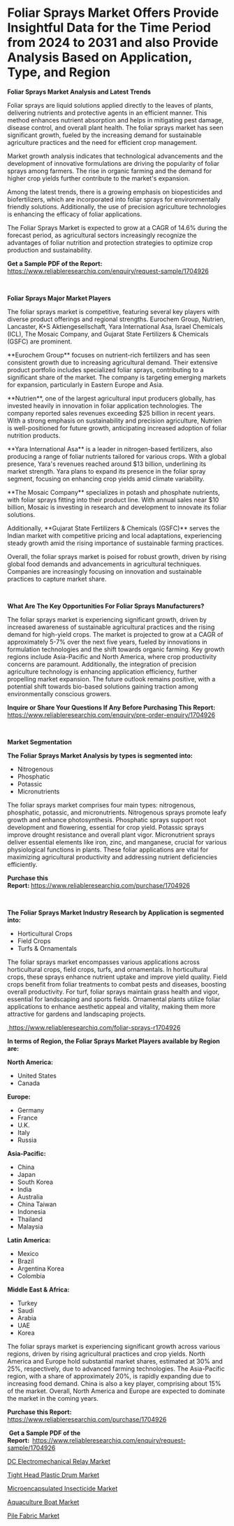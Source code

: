 <p><h1>Foliar Sprays Market Offers Provide Insightful Data for the Time Period from 2024 to 2031 and also Provide Analysis Based on Application, Type, and Region</h1></p><p><strong>Foliar Sprays Market Analysis and Latest Trends</strong></p>
<p><p>Foliar sprays are liquid solutions applied directly to the leaves of plants, delivering nutrients and protective agents in an efficient manner. This method enhances nutrient absorption and helps in mitigating pest damage, disease control, and overall plant health. The foliar sprays market has seen significant growth, fueled by the increasing demand for sustainable agriculture practices and the need for efficient crop management. </p><p>Market growth analysis indicates that technological advancements and the development of innovative formulations are driving the popularity of foliar sprays among farmers. The rise in organic farming and the demand for higher crop yields further contribute to the market's expansion. </p><p>Among the latest trends, there is a growing emphasis on biopesticides and biofertilizers, which are incorporated into foliar sprays for environmentally friendly solutions. Additionally, the use of precision agriculture technologies is enhancing the efficacy of foliar applications. </p><p>The Foliar Sprays Market is expected to grow at a CAGR of 14.6% during the forecast period, as agricultural sectors increasingly recognize the advantages of foliar nutrition and protection strategies to optimize crop production and sustainability.</p></p>
<p><strong>Get a Sample PDF of the Report:&nbsp;</strong> <a href="https://www.reliableresearchiq.com/enquiry/request-sample/1704926?utm_campaign=1727&utm_medium=2&utm_source=Github&utm_content=ia&utm_term=30102024&utm_id=foliar-sprays">https://www.reliableresearchiq.com/enquiry/request-sample/1704926</a></p>
<p>&nbsp;</p>
<p><strong>Foliar Sprays Major Market Players</strong></p>
<p><p>The foliar sprays market is competitive, featuring several key players with diverse product offerings and regional strengths. Eurochem Group, Nutrien, Lancaster, K+S Aktiengesellschaft, Yara International Asa, Israel Chemicals (ICL), The Mosaic Company, and Gujarat State Fertilizers & Chemicals (GSFC) are prominent.</p><p>**Eurochem Group** focuses on nutrient-rich fertilizers and has seen consistent growth due to increasing agricultural demand. Their extensive product portfolio includes specialized foliar sprays, contributing to a significant share of the market. The company is targeting emerging markets for expansion, particularly in Eastern Europe and Asia.</p><p>**Nutrien**, one of the largest agricultural input producers globally, has invested heavily in innovation in foliar application technologies. The company reported sales revenues exceeding $25 billion in recent years. With a strong emphasis on sustainability and precision agriculture, Nutrien is well-positioned for future growth, anticipating increased adoption of foliar nutrition products.</p><p>**Yara International Asa** is a leader in nitrogen-based fertilizers, also producing a range of foliar nutrients tailored for various crops. With a global presence, Yara's revenues reached around $13 billion, underlining its market strength. Yara plans to expand its presence in the foliar spray segment, focusing on enhancing crop yields amid climate variability.</p><p>**The Mosaic Company** specializes in potash and phosphate nutrients, with foliar sprays fitting into their product line. With annual sales near $10 billion, Mosaic is investing in research and development to innovate its foliar solutions.</p><p>Additionally, **Gujarat State Fertilizers & Chemicals (GSFC)** serves the Indian market with competitive pricing and local adaptations, experiencing steady growth amid the rising importance of sustainable farming practices.</p><p>Overall, the foliar sprays market is poised for robust growth, driven by rising global food demands and advancements in agricultural techniques. Companies are increasingly focusing on innovation and sustainable practices to capture market share.</p></p>
<p>&nbsp;</p>
<p><strong>What Are The Key Opportunities For Foliar Sprays Manufacturers?</strong></p>
<p><p>The foliar sprays market is experiencing significant growth, driven by increased awareness of sustainable agricultural practices and the rising demand for high-yield crops. The market is projected to grow at a CAGR of approximately 5-7% over the next five years, fueled by innovations in formulation technologies and the shift towards organic farming. Key growth regions include Asia-Pacific and North America, where crop productivity concerns are paramount. Additionally, the integration of precision agriculture technology is enhancing application efficiency, further propelling market expansion. The future outlook remains positive, with a potential shift towards bio-based solutions gaining traction among environmentally conscious growers.</p></p>
<p><strong>Inquire or Share Your Questions If Any Before Purchasing This Report:</strong> <a href="https://www.reliableresearchiq.com/enquiry/pre-order-enquiry/1704926?utm_campaign=1727&utm_medium=2&utm_source=Github&utm_content=ia&utm_term=30102024&utm_id=foliar-sprays">https://www.reliableresearchiq.com/enquiry/pre-order-enquiry/1704926</a></p>
<p>&nbsp;</p>
<p><strong>Market Segmentation</strong></p>
<p><strong>The Foliar Sprays Market Analysis by types is segmented into:</strong></p>
<p><ul><li>Nitrogenous</li><li>Phosphatic</li><li>Potassic</li><li>Micronutrients</li></ul></p>
<p><p>The foliar sprays market comprises four main types: nitrogenous, phosphatic, potassic, and micronutrients. Nitrogenous sprays promote leafy growth and enhance photosynthesis. Phosphatic sprays support root development and flowering, essential for crop yield. Potassic sprays improve drought resistance and overall plant vigor. Micronutrient sprays deliver essential elements like iron, zinc, and manganese, crucial for various physiological functions in plants. These foliar applications are vital for maximizing agricultural productivity and addressing nutrient deficiencies efficiently.</p></p>
<p><strong>Purchase this Report:&nbsp;</strong><a href="https://www.reliableresearchiq.com/purchase/1704926?utm_campaign=1727&utm_medium=2&utm_source=Github&utm_content=ia&utm_term=30102024&utm_id=foliar-sprays">https://www.reliableresearchiq.com/purchase/1704926</a></p>
<p>&nbsp;</p>
<p><strong>The Foliar Sprays Market Industry Research by Application is segmented into:</strong></p>
<p><ul><li>Horticultural Crops</li><li>Field Crops</li><li>Turfs & Ornamentals</li></ul></p>
<p><p>The foliar sprays market encompasses various applications across horticultural crops, field crops, turfs, and ornamentals. In horticultural crops, these sprays enhance nutrient uptake and improve yield quality. Field crops benefit from foliar treatments to combat pests and diseases, boosting overall productivity. For turf, foliar sprays maintain grass health and vigor, essential for landscaping and sports fields. Ornamental plants utilize foliar applications to enhance aesthetic appeal and vitality, making them more attractive for gardens and landscaping projects.</p></p>
<p><a href="https://www.reliableresearchiq.com/foliar-sprays-r1704926?utm_campaign=1727&utm_medium=2&utm_source=Github&utm_content=ia&utm_term=30102024&utm_id=foliar-sprays">&nbsp;https://www.reliableresearchiq.com/foliar-sprays-r1704926</a></p>
<p><strong>In terms of Region, the Foliar Sprays Market Players available by Region are:</strong></p>
<p>
    <p> <strong> North America: </strong>
        <ul>
            <li>United States</li>
            <li>Canada</li>
        </ul>
        </p> 
    <p> <strong> Europe: </strong>
        <ul>
            <li>Germany</li>
            <li>France</li>
            <li>U.K.</li>
            <li>Italy</li>
            <li>Russia</li>
        </ul>
        </p> 
    <p> <strong> Asia-Pacific: </strong>
        <ul>
            <li>China</li>
            <li>Japan</li>
            <li>South Korea</li>
            <li>India</li>
            <li>Australia</li>
            <li>China Taiwan</li>
            <li>Indonesia</li>
            <li>Thailand</li>
            <li>Malaysia</li>
        </ul>
        </p> 
    <p> <strong> Latin America: </strong>
        <ul>
            <li>Mexico</li>
            <li>Brazil</li>
            <li>Argentina Korea</li>
            <li>Colombia</li>
        </ul>
        </p> 
    <p> <strong> Middle East & Africa: </strong>
        <ul>
            <li>Turkey</li>
            <li>Saudi</li>
            <li>Arabia</li>
            <li>UAE</li>
            <li>Korea</li>
        </ul>
    </p>
    </p>
<p><p>The foliar sprays market is experiencing significant growth across various regions, driven by rising agricultural practices and crop yields. North America and Europe hold substantial market shares, estimated at 30% and 25%, respectively, due to advanced farming technologies. The Asia-Pacific region, with a share of approximately 20%, is rapidly expanding due to increasing food demand. China is also a key player, comprising about 15% of the market. Overall, North America and Europe are expected to dominate the market in the coming years.</p></p>
<p><strong>Purchase this Report: </strong><a href="https://www.reliableresearchiq.com/purchase/1704926?utm_campaign=1727&utm_medium=2&utm_source=Github&utm_content=ia&utm_term=30102024&utm_id=foliar-sprays">https://www.reliableresearchiq.com/purchase/1704926</a></p>
<p>&nbsp;<strong>Get a Sample PDF of the Report:&nbsp;&nbsp;</strong><a href="https://www.reliableresearchiq.com/enquiry/request-sample/1704926?utm_campaign=1727&utm_medium=2&utm_source=Github&utm_content=ia&utm_term=30102024&utm_id=foliar-sprays">https://www.reliableresearchiq.com/enquiry/request-sample/1704926</a></p>
<p><strong></strong></p>
<p><p><a href="https://www.linkedin.com/pulse/dc-electromechanical-relay-market-strategic-insights-product-vxlfe?utm_campaign=1727&utm_medium=2&utm_source=Github&utm_content=ia&utm_term=30102024&utm_id=foliar-sprays">DC Electromechanical Relay Market</a></p><p><a href="https://www.linkedin.com/pulse/investment-opportunities-tight-head-plastic-drum-sector-risk-w5l6c?utm_campaign=1727&utm_medium=2&utm_source=Github&utm_content=ia&utm_term=30102024&utm_id=foliar-sprays">Tight Head Plastic Drum Market</a></p><p><a href="https://www.linkedin.com/pulse/emerging-microencapsulated-insecticide-market-opportunities-pcrnc?utm_campaign=1727&utm_medium=2&utm_source=Github&utm_content=ia&utm_term=30102024&utm_id=foliar-sprays">Microencapsulated Insecticide Market</a></p><p><a href="https://www.linkedin.com/pulse/global-aquaculture-boat-market-focus-product-type-inboard-motor-gs9le?utm_campaign=1727&utm_medium=2&utm_source=Github&utm_content=ia&utm_term=30102024&utm_id=foliar-sprays">Aquaculture Boat Market</a></p><p><a href="https://www.linkedin.com/pulse/pile-fabric-market-industry-landscape-growth-trajectories-global-0xwzc?utm_campaign=1727&utm_medium=2&utm_source=Github&utm_content=ia&utm_term=30102024&utm_id=foliar-sprays">Pile Fabric Market</a></p></p>